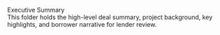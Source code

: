 Executive Summary  
This folder holds the high-level deal summary, project background, key highlights, and borrower narrative for lender review. 

